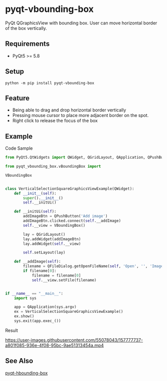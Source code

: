 # pyqt-vbounding-box
PyQt QGraphicsView with bounding box. User can move horizontal border of the box vertically.

## Requirements
* PyQt5 >= 5.8

## Setup
`python -m pip install pyqt-vbounding-box`

## Feature
* Being able to drag and drop horizontal border vertically
* Pressing mouse cursor to place more adjacent border on the spot.
* Right click to release the focus of the box

## Example
Code Sample

```python
from PyQt5.QtWidgets import QWidget, QGridLayout, QApplication, QPushButton, QFileDialog

from pyqt_vbounding_box.vBoundingBox import

VBoundingBox


class VerticalSelectionSquareGraphicsViewExample(QWidget):
    def __init__(self):
        super().__init__()
        self.__initUi()

    def __initUi(self):
        addImageBtn = QPushButton('Add image')
        addImageBtn.clicked.connect(self.__addImage)
        self.__view = VBoundingBox()

        lay = QGridLayout()
        lay.addWidget(addImageBtn)
        lay.addWidget(self.__view)

        self.setLayout(lay)

    def __addImage(self):
        filename = QFileDialog.getOpenFileName(self, 'Open', '', 'Image Files (*.png *.jpg *.bmp)')
        if filename[0]:
            filename = filename[0]
            self.__view.setFile(filename)


if __name__ == "__main__":
    import sys

    app = QApplication(sys.argv)
    ex = VerticalSelectionSquareGraphicsViewExample()
    ex.show()
    sys.exit(app.exec_())
```

Result

https://user-images.githubusercontent.com/55078043/157777737-a801f085-936e-4f08-95bc-9ae51313454a.mp4

## See Also

<a href="https://github.com/yjg30737/pyqt-hbounding-box.git">pyqt-hbounding-box</a>
